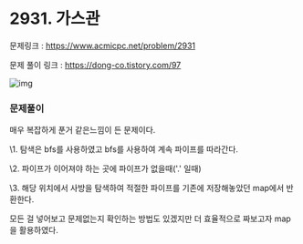 # 2931. 가스관

문제링크 : https://www.acmicpc.net/problem/2931

문제 풀이 링크 : https://dong-co.tistory.com/97



![img](https://k.kakaocdn.net/dn/bKHEPm/btqEgQe5ADC/BK7bKOq0rHGRprb9iZuKp0/img.png)



### 문제풀이

매우 복잡하게 푼거 같은느낌이 든 문제이다.

 

\1. 탐색은 bfs를 사용하였고 bfs를 사용하여 계속 파이프를 따라간다.

\2. 파이프가 이어져야 하는 곳에 파이프가 없을때('.' 일때)

\3. 해당 위치에서 사방을 탐색하여 적절한 파이프를 기존에 저장해놓았던 map에서 반환한다. 

 

모든 걸 넣어보고 문제없는지 확인하는 방법도 있겠지만 더 효율적으로 짜보고자 map을 활용하였다.
